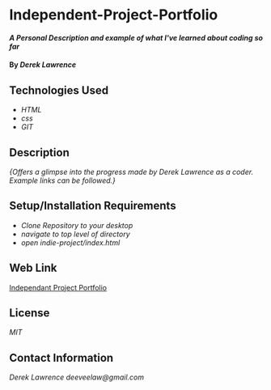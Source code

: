 # Independent-Project-Portfolio

#### _A Personal Description and example of what I've learned about coding so far_

#### By _**Derek Lawrence**_

## Technologies Used

* _HTML_
* _css_
* _GIT_


## Description

_{Offers a glimpse into the progress made by Derek Lawrence as a coder. Example links can be followed.}_

## Setup/Installation Requirements

* _Clone Repository to your desktop_
* _navigate to top level of directory_
* _open indie-project/index.html_

## Web Link

<a href="https://derklawrence.github.io/Independent-Project-Portfolio/">Independant Project Portfolio</a>


## License

_MIT_

## Contact Information

_Derek Lawrence deeveelaw@gmail.com_
